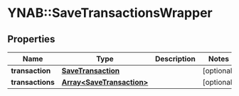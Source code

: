 # YNAB::SaveTransactionsWrapper

## Properties
Name | Type | Description | Notes
------------ | ------------- | ------------- | -------------
**transaction** | [**SaveTransaction**](SaveTransaction.md) |  | [optional] 
**transactions** | [**Array&lt;SaveTransaction&gt;**](SaveTransaction.md) |  | [optional] 


